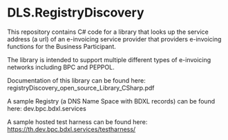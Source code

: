 # DLS.RegistryDiscovery
This repository contains C# code for a library that looks up the service address (a url) of an e-invoicing service provider that providers e-invoicing functions for the Business Participant.

The library is intended to support multiple different types of e-invoicing networks including BPC and PEPPOL.

Documentation of this library can be found here:
	registryDiscovery_open_source_Library_CSharp.pdf

A sample Registry (a DNS Name Space with BDXL records) can be found here:
	dev.bpc.bdxl.services

A sample hosted test harness can be found here:
	https://th.dev.bpc.bdxl.services/testharness/
